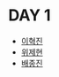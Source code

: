 # DAY 1
* [이혁진](https://github.com/hyukjin-lee/link-box/blob/main/2020-12/2020-12-01.md)
* [위제현](https://github.com/wijehyeon/tis/blob/main/2020-12/20201201.md)
* [배종진](https://github.com/imbf/link-box/blob/main/2020-12/2020-12-01.md)

